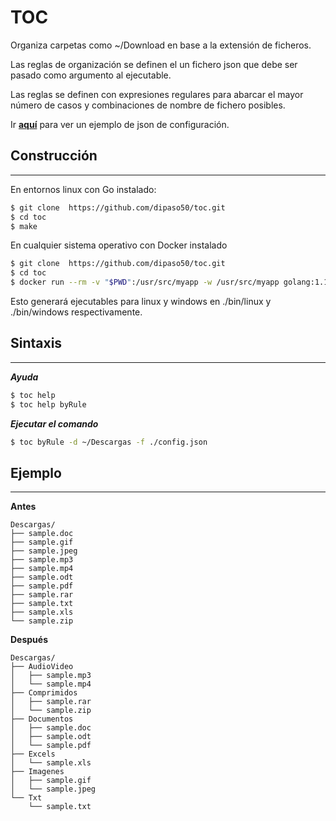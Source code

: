 # TOC 
Organiza carpetas como ~/Download en base a la extensión de ficheros.

Las reglas de organización se definen el un fichero json que debe ser pasado como argumento al ejecutable.

Las reglas se definen con expresiones regulares para abarcar el mayor número de casos y combinaciones de nombre de fichero posibles. 

Ir **[aquí](/example/organizeFolderConfigExample.json)** para ver un ejemplo de json de configuración.

## Construcción
***
En entornos linux con Go instalado:
```sh
$ git clone  https://github.com/dipaso50/toc.git
$ cd toc
$ make
```
En cualquier sistema operativo con Docker instalado 
```sh
$ git clone  https://github.com/dipaso50/toc.git
$ cd toc
$ docker run --rm -v "$PWD":/usr/src/myapp -w /usr/src/myapp golang:1.15.6 make
```
Esto generará ejecutables para linux y windows en ./bin/linux y ./bin/windows respectivamente.

## Sintaxis
***

***Ayuda***
```sh
$ toc help
$ toc help byRule
```

***Ejecutar el comando***
```sh
$ toc byRule -d ~/Descargas -f ./config.json
```

## Ejemplo
***

**Antes**
```
Descargas/
├── sample.doc
├── sample.gif
├── sample.jpeg
├── sample.mp3
├── sample.mp4
├── sample.odt
├── sample.pdf
├── sample.rar
├── sample.txt
├── sample.xls
└── sample.zip
```
**Después**
```
Descargas/
├── AudioVideo
│   ├── sample.mp3
│   └── sample.mp4
├── Comprimidos
│   ├── sample.rar
│   └── sample.zip
├── Documentos
│   ├── sample.doc
│   ├── sample.odt
│   └── sample.pdf
├── Excels
│   └── sample.xls
├── Imagenes
│   ├── sample.gif
│   └── sample.jpeg
└── Txt
    └── sample.txt
```